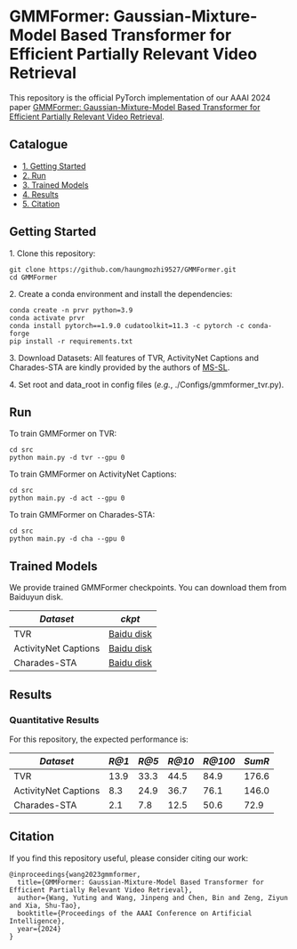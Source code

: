 # GMMFormer: Gaussian-Mixture-Model Based Transformer for Efficient Partially Relevant Video Retrieval

This repository is the official PyTorch implementation of our AAAI 2024 paper [GMMFormer: Gaussian-Mixture-Model Based Transformer for Efficient Partially Relevant Video Retrieval](https://arxiv.org/pdf/2310.05195.pdf).


## Catalogue <br> 
* [1. Getting Started](#getting-started)
* [2. Run](#run)
* [3. Trained Models](#trained-models)
* [4. Results](#results)
* [5. Citation](#citation)



## Getting Started

1\. Clone this repository:
```
git clone https://github.com/haungmozhi9527/GMMFormer.git
cd GMMFormer
```

2\. Create a conda environment and install the dependencies:
```
conda create -n prvr python=3.9
conda activate prvr
conda install pytorch==1.9.0 cudatoolkit=11.3 -c pytorch -c conda-forge
pip install -r requirements.txt
```

3\. Download Datasets: All features of TVR, ActivityNet Captions and Charades-STA are kindly provided by the authors of [MS-SL].


4\. Set root and data_root in config files (*e.g.*, ./Configs/gmmformer_tvr.py).

## Run

To train GMMFormer on TVR:
```
cd src
python main.py -d tvr --gpu 0
```

To train GMMFormer on ActivityNet Captions:
```
cd src
python main.py -d act --gpu 0
```

To train GMMFormer on Charades-STA:
```
cd src
python main.py -d cha --gpu 0
```



## Trained Models

We provide trained GMMFormer checkpoints. You can download them from Baiduyun disk.

| *Dataset* | *ckpt* |
| ---- | ---- |
| TVR | [Baidu disk](https://pan.baidu.com/s/1UK8Lzyc9msmzveIViLSIvg?pwd=qy7s) |
| ActivityNet Captions | [Baidu disk](https://pan.baidu.com/s/1GkV8jTF1SQylJnNu-ba_Ow?pwd=mfkk) |
| Charades-STA | [Baidu disk](https://pan.baidu.com/s/1DaopvMUEcEueSH3Xf6VDbg?pwd=1wu6) |

## Results

### Quantitative Results

For this repository, the expected performance is:

| *Dataset* | *R@1* | *R@5* | *R@10* | *R@100* | *SumR* |
| ---- | ---- | ---- | ---- | ---- | ---- |
| TVR | 13.9 | 33.3 | 44.5 | 84.9 | 176.6 |
| ActivityNet Captions | 8.3 | 24.9 | 36.7 | 76.1 | 146.0 |
| Charades-STA | 2.1 | 7.8 | 12.5 | 50.6 | 72.9 |

## Citation

If you find this repository useful, please consider citing our work:

```
@inproceedings{wang2023gmmformer,
  title={GMMFormer: Gaussian-Mixture-Model Based Transformer for Efficient Partially Relevant Video Retrieval},
  author={Wang, Yuting and Wang, Jinpeng and Chen, Bin and Zeng, Ziyun and Xia, Shu-Tao},
  booktitle={Proceedings of the AAAI Conference on Artificial Intelligence},
  year={2024}
}
```

[MS-SL]:https://github.com/HuiGuanLab/ms-sl



